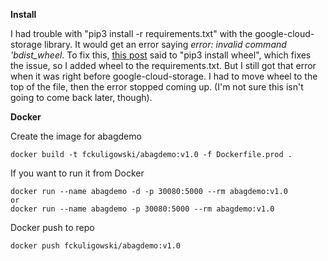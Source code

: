

**Install**

I had trouble with "pip3 install -r requirements.txt" with the google-cloud-storage library. It would get an error saying *error: invalid command 'bdist_wheel*. To fix this, [this post](https://stackoverflow.com/questions/34819221/why-is-python-setup-py-saying-invalid-command-bdist-wheel-on-travis-ci) said to "pip3 install wheel", which fixes the issue, so I added wheel to the requirements.txt. But I still got that error when it was right before google-cloud-storage. I had to move wheel to the top of the file, then the error stopped coming up. (I'm not sure this isn't going to come back later, though).

**Docker**

Create the image for abagdemo

```
docker build -t fckuligowski/abagdemo:v1.0 -f Dockerfile.prod .
```

If you want to run it from Docker

```
docker run --name abagdemo -d -p 30080:5000 --rm abagdemo:v1.0
or
docker run --name abagdemo -p 30080:5000 --rm abagdemo:v1.0
```

Docker push to repo

```
docker push fckuligowski/abagdemo:v1.0
```



